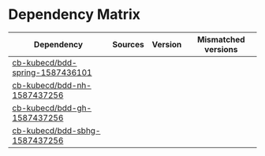 # Dependency Matrix

Dependency | Sources | Version | Mismatched versions
---------- | ------- | ------- | -------------------
[cb-kubecd/bdd-spring-1587436101](https://github.com/cb-kubecd/bdd-spring-1587436101.git) |  | []() | 
[cb-kubecd/bdd-nh-1587437256](https://github.com/cb-kubecd/bdd-nh-1587437256.git) |  | []() | 
[cb-kubecd/bdd-gh-1587437256](https://github.com/cb-kubecd/bdd-gh-1587437256.git) |  | []() | 
[cb-kubecd/bdd-sbhg-1587437256](https://github.com/cb-kubecd/bdd-sbhg-1587437256.git) |  | []() | 
